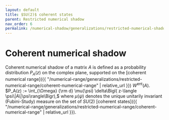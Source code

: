 ```yaml
---
layout: default
title: $SU(2)$ coherent states
parent: Restricted numerical shadow
nav_order: 6
permalink: /numerical-shadow/generalizations/restricted-numerical-shadow/coherent-numerical-shadow/
---
```

# Coherent numerical shadow

Coherent numerical shadow of a matrix $A$ is defined as a probability
distribution $P_A(z)$ on the complex plane, supported on the [coherent
numerical
range]({{ "/numerical-range/generalizations/restricted-numerical-range/coherent-numerical-range" | relative_url }})
$W^\mathrm{ent}(A)$. $P_A(z) := \int_{\Omega} {\rm d} \mu(\psi)
\delta\Bigl( z-\langle \psi\|A\|\psi\rangle\Bigr),$ where $\mu(\psi)$
denotes the unique unitarily invariant (Fubini-Study) measure on the set
of $SU(2)$ [coherent
states]({{ "/numerical-range/generalizations/restricted-numerical-range/coherent-numerical-range" | relative_url }}).
